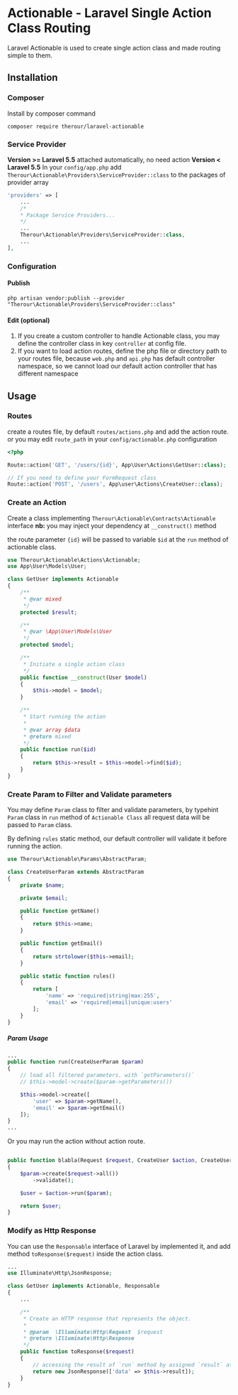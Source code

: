 # Actionable - Laravel Single Action Class Routing

Laravel Actionable is used to create single action class and made routing simple to them.

## Installation
### Composer
Install by composer command
```
composer require therour/laravel-actionable
```
### Service Provider
**Version >= Laravel 5.5** attached automatically, no need action
**Version < Laravel 5.5**
In your `config/app.php` add `Therour\Actionable\Providers\ServiceProvider::class` to the packages of provider array
```php
'providers' => [
    ...
    /*
    * Package Service Providers...
    */
    ...
    Therour\Actionable\Providers\ServiceProvider::class,
    ...
],
```
### Configuration
#### Publish
```
php artisan vendor:publish --provider "Therour\Actionable\Providers\ServiceProvider::class"
```

#### Edit (optional)
1. If you create a custom controller to handle Actionable class, you may define the controller class in key `controller` at config file.
2. If you want to load action routes, define the php file or directory path to your routes file, because `web.php` and `api.php` has default controller namespace, so we cannot load our default action controller that has different namespace

## Usage
### Routes
create a routes file, by default `routes/actions.php` and add the action route.
or you may edit `route_path` in your `config/actionable.php` configuration
```php
<?php

Route::action('GET', '/users/{id}', App\User\Actions\GetUser::class);

// If you need to define your FormRequest class
Route::action('POST', '/users', App\user\Actions\CreateUser::class);

```

### Create an Action
Create a class implementing `Therour\Actionable\Contracts\Actionable` interface
**nb:** you may inject your dependency at `__construct()` method

the route parameter `{id}` will be passed to variable `$id` at the `run` method of actionable class.

```php
use Therour\Actionable\Actions\Actionable;
use App\User\Models\User;

class GetUser implements Actionable
{
    /**
     * @var mixed
     */
    protected $result;

    /**
     * @var \App\User\Models\User
     */
    protected $model;

    /**
     * Initiate a single action class
     */
    public function __construct(User $model)
    {
        $this->model = $model;
    }

    /**
     * Start running the action
     * 
     * @var array $data
     * @return mixed
     */
    public function run($id)
    {
        return $this->result = $this->model->find($id);
    }
}
```

### Create Param to Filter and Validate parameters
You may define `Param` class to filter and validate parameters, by typehint `Param` class in `run` method of `Actionable Class` all request data will be passed to `Param` class.

By defining `rules` static method, our default controller will validate it before running the action.

```php
use Therour\Actionable\Params\AbstractParam;

class CreateUserParam extends AbstractParam
{
    private $name;

    private $email;

    public function getName()
    {
        return $this->name;
    }

    public function getEmail()
    {
        return strtolower($this->email);
    }

    public static function rules()
    {
        return [
            'name' => 'required|string|max:255',
            'email' => 'required|email|unique:users'
        ];
    }
}
```
##### Param Usage
```php
...
public function run(CreateUserParam $param)
{
    // load all filtered parameters. with `getParameters()`
    // $this->model->create($param->getParameters())

    $this->model->create([
        'user' => $param->getName(),
        'email' => $param->getEmail()
    ]);
}
...
```
Or you may run the action without action route.
```php

public function blabla(Request $request, CreateUser $action, CreateUserParam $param)
{
    $param->create($request->all())
        ->validate();

    $user = $action->run($param);

    return $user;
}
```

### Modify as Http Response
You can use the `Responsable` interface of Laravel by implemented it, and add method `toResponse($request)` inside the action class.
```php
...
use Illuminate\Http\JsonResponse;

class GetUser implements Actionable, Responsable
{
    ...

    /**
     * Create an HTTP response that represents the object.
     *
     * @param  \Illuminate\Http\Request  $request
     * @return \Illuminate\Http\Response
     */
    public function toResponse($request)
    {
        // accessing the result of `run` method by assigned `result` attribute
        return new JsonResponse(['data' => $this->result]);
    }
}
```
